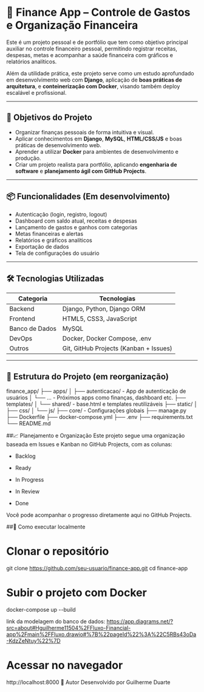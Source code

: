 # 💸 Finance App – Controle de Gastos e Organização Financeira

Este é um projeto pessoal e de portfólio que tem como objetivo principal auxiliar no controle financeiro pessoal, permitindo registrar receitas, despesas, metas e acompanhar a saúde financeira com gráficos e relatórios analíticos.

Além da utilidade prática, este projeto serve como um estudo aprofundado em desenvolvimento web com **Django**, aplicação de **boas práticas de arquitetura**, e **conteinerização com Docker**, visando também deploy escalável e profissional.

---

## 🧠 Objetivos do Projeto

- Organizar finanças pessoais de forma intuitiva e visual.
- Aplicar conhecimentos em **Django**, **MySQL**, **HTML/CSS/JS** e boas práticas de desenvolvimento web.
- Aprender a utilizar **Docker** para ambientes de desenvolvimento e produção.
- Criar um projeto realista para portfólio, aplicando **engenharia de software** e **planejamento ágil com GitHub Projects**.

---

## 📦 Funcionalidades (Em desenvolvimento)

- Autenticação (login, registro, logout)
- Dashboard com saldo atual, receitas e despesas
- Lançamento de gastos e ganhos com categorias
- Metas financeiras e alertas
- Relatórios e gráficos analíticos
- Exportação de dados
- Tela de configurações do usuário

---

## 🛠️ Tecnologias Utilizadas

| Categoria     | Tecnologias                          |
|---------------|--------------------------------------|
| Backend       | Django, Python, Django ORM           |
| Frontend      | HTML5, CSS3, JavaScript              |
| Banco de Dados| MySQL                                |
| DevOps        | Docker, Docker Compose, .env         |
| Outros        | Git, GitHub Projects (Kanban + Issues) |

---

## 🧱 Estrutura do Projeto (em reorganização)

finance_app/
├── apps/
│   ├── autenticacao/       - App de autenticação de usuários
│   └── ...                 - Próximos apps como finanças, dashboard etc.
├── templates/
│   └── shared/             - base.html e templates reutilizáveis
├── static/
│   ├── css/
│   └── js/
├── core/                   - Configurações globais
├── manage.py
├── Dockerfile
├── docker-compose.yml
├── .env
├── requirements.txt
└── README.md

##📈 Planejamento e Organização
Este projeto segue uma organização baseada em Issues e Kanban no GitHub Projects, com as colunas:

- Backlog

- Ready

- In Progress

- In Review

- Done

Você pode acompanhar o progresso diretamente aqui no GitHub Projects.

##🚀 Como executar localmente

# Clonar o repositório
git clone https://github.com/seu-usuario/finance-app.git
cd finance-app

# Subir o projeto com Docker
docker-compose up --build

link da modelagem do banco de dados: https://app.diagrams.net/?src=about#Hguilherme11504%2FFluxo-Financial-app%2Fmain%2FFluxo.drawio#%7B%22pageId%22%3A%22C5RBs43oDa-KdzZeNtuy%22%7D


# Acessar no navegador
http://localhost:8000
📌 Autor
Desenvolvido por Guilherme Duarte
